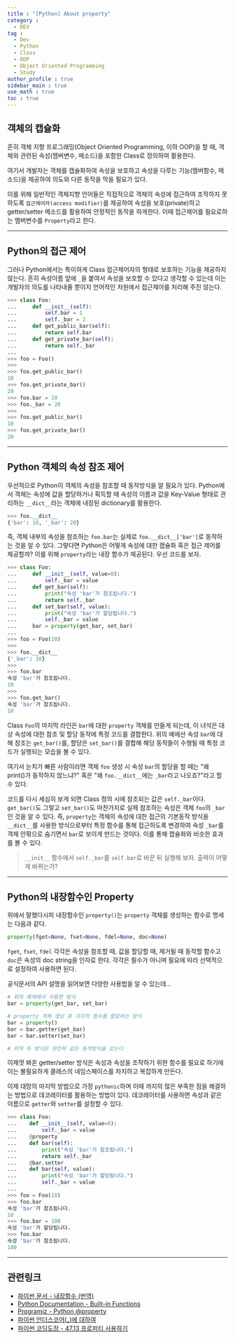 ```yaml
---
title : "[Python] About property"
category :
  - DEV
tag :
  - Dev
  - Python
  - Class
  - OOP
  - Object Oriented Programming
  - Study
author_profile : true
sidebar_main : true
use_math : true
toc : true
---
```


## 객체의 캡슐화

흔히 객체 지향 프로그래밍(Object Oriented Programming, 이하 OOP)을 할 때, 객체와 관련된 속성(멤버변수, 메소드)을 포함한 Class로 정의하여 활용한다.

여기서 개발자는 객체를 캡슐화하여 속성을 보호하고 속성을 다루는 기능(멤버함수, 메소드)을 제공하여 의도와 다른 동작을 막을 필요가 있다.

이를 위해 일반적인 객체지향 언어들은 직접적으로 객체의 속성에 접근하여 조작하지 못하도록 `접근제어자(access modifier)`를 제공하여 속성을 보호(private)하고 getter/setter 메소드를 활용하여 안정적인 동작을 하게한다. 이때 접근제어를 필요로하는 멤버변수를 `Property`라고 한다.

---

## Python의 접근 제어

그러나 Python에서는 특이하게 Class 접근제어자의 형태로 보호하는 기능을 제공하지 않는다. 흔히 속성이름 앞에 `_`을 붙여서 속성을 보호할 수 있다고 생각할 수 있는데 이는 개발자의 의도를 나타내줄 뿐이지 언어적인 차원에서 접근제어를 처리해 주진 않는다.

``` python
>>> class Foo:
...     def __init__(self):
...         self.bar = 1
...         self._bar = 2
...     def get_public_bar(self):
...         return self.bar
...     def get_private_bar(self):
...         return self._bar
...
>>> foo = Foo()
>>>
>>> foo.get_public_bar()
10
>>> foo.get_private_bar()
20
>>> foo.bar = 10
>>> foo._bar = 20
>>>
>>> foo.get_public_bar()
10
>>> foo.get_private_bar()
20
```

---

## Python 객체의 속성 참조 제어

우선적으로 Python이 객체의 속성을 참조할 때 동작방식을 알 필요가 있다. Python에서 객체는 속성에 값을 할당하거나 획득할 때 속성의 이름과 값을 Key-Value 형태로 관리하는 `__dict__`라는 객체에 내장된 dictionary를 활용한다.

```python
>>> foo.__dict__
{'bar': 10, '_bar': 20}
```
즉, 객체 내부의 속성을 참조하는 `foo.bar`는 실제로 `foo.__dict__['bar']`로 동작하는 것을 알 수 있다. 그렇다면 Python은 어떻게 속성에 대한 캡슐화 혹은 접근 제어를 제공할까? 이를 위해 `property`라는 내장 함수가 제공된다. 우선 코드를 보자.

```python
>>> class Foo:
...     def __init__(self, value=0):
...         self._bar = value
...     def get_bar(self):
...         print("속성 'bar'가 참조됩니다.")
...         return self._bar
...     def set_bar(self, value):
...         print("속성 'bar'가 할당됩니다.")
...         self._bar = value
...     bar = property(get_bar, set_bar)
...
>>> foo = Foo(10)
>>>
>>> foo.__dict__
{'_bar': 10}
>>>
>>> foo.bar
속성 'bar'가 참조됩니다.
10
>>>
>>> foo.get_bar()
속성 'bar'가 참조됩니다.
10
```

Class `Foo`의 마지막 라인은 `bar`에 대한 `property` 객체를 만들게 되는데, 이 녀석은 대상 속성에 대한 참조 및 할당 동작에 특정 코드를 결합한다. 위의 예에선 속성 `bar`에 대해 참조는 `get_bar()`를, 할당은 `set_bar()`를 결합해 해당 동작들이 수행될 때 특정 코드가 실행되는 모습을 볼 수 있다.

여기서 눈치가 빠른 사람이라면 객체 `foo` 생성 시 속성 `bar`의 할당을 할 때는 "왜 print()가 동작하지 않느냐?" 혹은 "왜 `foo.__dict__`에는 `_bar`라고 나오죠?"라고 할 수 있다.

코드를 다시 세심히 보게 되면 Class 정의 시에 참조되는 값은 `self._bar`이다. `get_bar()`도 그렇고 `set_bar()`도 마찬가지로 실제 참조하는 속성은 객체 `foo`의 `_bar`인 것을 알 수 있다. 즉, `property`는 객체의 속성에 대한 접근의 기본동작 방식을 `__dict__`를 사용한 방식으로부터 특정 함수를 통해 접근하도록 변경하여 속성 `_bar`를 객체 안팎으로 숨기면서 `bar`로 보이게 만드는 것이다. 이를 통해 캡슐화와 비슷한 효과를 볼 수 있다.

> `__init__` 함수에서 `self._bar`를 `self.bar`로 바꾼 뒤 실행해 보자. 출력이 어떻게 바뀌는가?

---

## Python의 내장함수인 Property

위에서 말했다시피 내장함수인 `property()`는 `property` 객체를 생성하는 함수로 명세는 다음과 같다.

```python
property(fget=None, fset=None, fdel=None, doc=None)
```

`fget`, `fset`, `fdel` 각각은 속성을 참조할 때, 값을 할당할 때, 제거될 때 동작할 함수고 `doc`은 속성의 doc string을 인자로 한다. 각각은 필수가 아니며 필요에 따라 선택적으로 설정하여 사용하면 된다.

공식문서의 API 설명을 읽어보면 다양한 사용법을 알 수 있는데...

```python
# 위의 예제에서 사용한 방식
bar = property(get_bar, set_bar)

# property 객체 생성 후 각각의 함수를 할당하는 방식
bar = property()
bar = bar.getter(get_bar)
bar = bar.setter(set_bar)

# 위의 두 방식은 완전히 같은 동작방식을 갖는다
```

이제껏 봐온 getter/setter 방식은 속성과 속성을 조작하기 위한 함수를 필요로 하기에 이는 불필요하게 클래스의 네임스페이스를 차지하고 복잡하게 만든다.

이제 대망의 마지막 방법으로 가장 `pythonic`하며 이때 까지의 많은 부족한 점을 해결하는 방법으로 데코레이터를 활용하는 방법이 있다. 데코레이터를 사용하면 속성과 같은 이름으로 `getter`와 `setter`를 설정할 수 있다.

```python
>>> class Foo:
...    def __init__(self, value=0):
...        self._bar = value
...    @property
...    def bar(self):
...        print("속성 'bar'가 참조됩니다.")
...        return self._bar
...    @bar.setter
...    def bar(self, value):
...        print("속성 'bar'가 할당됩니다.")
...        self._bar = value
...
>>> foo = Foo(10)
>>> foo.bar
속성 'bar'가 참조됩니다.
10
>>> foo.bar = 100
속성 'bar'가 할당됩니다.
>>> foo.bar
속성 'bar'가 참조됩니다.
100
```

---

## 관련링크
  - [파이썬 문서 - 내장함수 (번역)](https://docs.python.org/ko/3/library/functions.html#property)
  - [Python Documentation - Built-in Functions](https://docs.python.org/3/library/functions.html#property)
  - [Programiz - Python @property](https://www.programiz.com/python-programming/property)
  - [파이썬 언더스코어(_)에 대하여](https://mingrammer.com/underscore-in-python/)
  - [파이썬 코딩도장 - 47.13 프로퍼티 사용하기](https://dojang.io/mod/page/view.php?id=2476)
